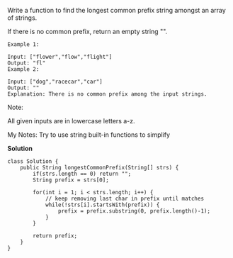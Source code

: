 Write a function to find the longest common prefix string amongst an array of strings.

If there is no common prefix, return an empty string "".

```
Example 1:

Input: ["flower","flow","flight"]
Output: "fl"
Example 2:

Input: ["dog","racecar","car"]
Output: ""
Explanation: There is no common prefix among the input strings.
```

Note:

All given inputs are in lowercase letters a-z.

My Notes: Try to use string built-in functions to simplify 

**Solution**

```
class Solution {
    public String longestCommonPrefix(String[] strs) {
        if(strs.length == 0) return "";
        String prefix = strs[0];
        
        for(int i = 1; i < strs.length; i++) {
            // keep removing last char in prefix until matches
            while(!strs[i].startsWith(prefix)) {
                prefix = prefix.substring(0, prefix.length()-1);
            }
        }
        
        return prefix;
    }
}
```
